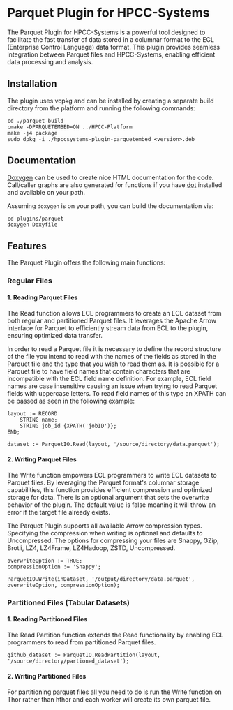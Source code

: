 # Parquet Plugin for HPCC-Systems

The Parquet Plugin for HPCC-Systems is a powerful tool designed to facilitate the fast transfer of data stored in a columnar format to the ECL (Enterprise Control Language) data format. This plugin provides seamless integration between Parquet files and HPCC-Systems, enabling efficient data processing and analysis.

## Installation

The plugin uses vcpkg and can be installed by creating a separate build directory from the platform and running the following commands:
```
cd ./parquet-build
cmake -DPARQUETEMBED=ON ../HPCC-Platform
make -j4 package
sudo dpkg -i ./hpccsystems-plugin-parquetembed_<version>.deb
```

## Documentation

[Doxygen](https://www.doxygen.nl/index.html) can be used to create nice HTML documentation for the code. Call/caller graphs are also generated for functions if you have [dot](https://www.graphviz.org/download/) installed and available on your path.

Assuming `doxygen` is on your path, you can build the documentation via:
```
cd plugins/parquet
doxygen Doxyfile
```

## Features

The Parquet Plugin offers the following main functions:

### Regular Files

#### 1. Reading Parquet Files

The Read function allows ECL programmers to create an ECL dataset from both regular and partitioned Parquet files. It leverages the Apache Arrow interface for Parquet to efficiently stream data from ECL to the plugin, ensuring optimized data transfer.

In order to read a Parquet file it is necessary to define the record structure of the file you intend to read with the names of the fields as stored in the Parquet file and the type that you wish to read them as. It is possible for a Parquet file to have field names that contain characters that are incompatible with the ECL field name definition. For example, ECL field names are case insensitive causing an issue when trying to read Parquet fields with uppercase letters. To read field names of this type an XPATH can be passed as seen in the following example:

```
layout := RECORD
    STRING name;
    STRING job_id {XPATH('jobID')};
END;

dataset := ParquetIO.Read(layout, '/source/directory/data.parquet');
```

#### 2. Writing Parquet Files

The Write function empowers ECL programmers to write ECL datasets to Parquet files. By leveraging the Parquet format's columnar storage capabilities, this function provides efficient compression and optimized storage for data. There is an optional argument that sets the overwrite behavior of the plugin. The default value is false meaning it will throw an error if the target file already exists.

The Parquet Plugin supports all available Arrow compression types. Specifying the compression when writing is optional and defaults to Uncompressed. The options for compressing your files are Snappy, GZip, Brotli, LZ4, LZ4Frame, LZ4Hadoop, ZSTD, Uncompressed.

```
overwriteOption := TRUE;
compressionOption := 'Snappy';

ParquetIO.Write(inDataset, '/output/directory/data.parquet', overwriteOption, compressionOption);
```

### Partitioned Files (Tabular Datasets)

#### 1. Reading Partitioned Files

The Read Partition function extends the Read functionality by enabling ECL programmers to read from partitioned Parquet files.

```
github_dataset := ParquetIO.ReadPartition(layout, '/source/directory/partioned_dataset');
```

#### 2. Writing Partitioned Files

For partitioning parquet files all you need to do is run the Write function on Thor rather than hthor and each worker will create its own parquet file.
